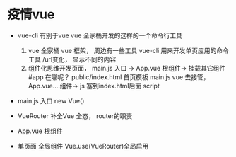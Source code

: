 # 疫情vue 

- vue-cli 有别于vue
  vue 全家桶开发的这样的一个命令行工具
  1. vue 全家桶  vue 框架， 周边有一些工具
    vue-cli 用来开发单页应用的命令工具
    /url变化， 显示不同的内容
  2. 组件化思维开发页面， 
  main.js 入口 -> App.vue 根组件-> 挂载其它组件
  #app 在哪呢？
    public/index.html 首页模板
    main.js  vue 去接管， App.vue....组件-> js
    塞到index.html后面  script 

-  main.js 入口  new Vue()
-  VueRouter 补全Vue 全态， router的职责
- App.vue 根组件
- 单页面 <router-view /> 全局组件 Vue.use(VueRouter)全局启用